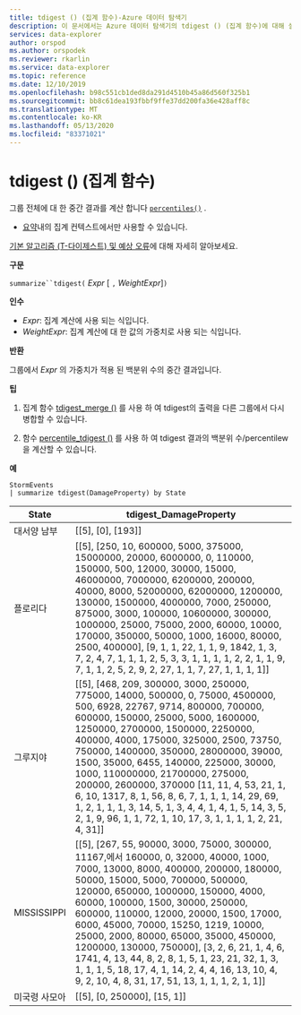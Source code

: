 ```yaml
---
title: tdigest () (집계 함수)-Azure 데이터 탐색기
description: 이 문서에서는 Azure 데이터 탐색기의 tdigest () (집계 함수)에 대해 설명 합니다.
services: data-explorer
author: orspod
ms.author: orspodek
ms.reviewer: rkarlin
ms.service: data-explorer
ms.topic: reference
ms.date: 12/10/2019
ms.openlocfilehash: b98c551cb1ded8da291d4510b45a86d560f325b1
ms.sourcegitcommit: bb8c61dea193fbbf9ffe37dd200fa36e428aff8c
ms.translationtype: MT
ms.contentlocale: ko-KR
ms.lasthandoff: 05/13/2020
ms.locfileid: "83371021"
---
```

# <a name="tdigest-aggregation-function"></a>tdigest () (집계 함수)

그룹 전체에 대 한 중간 결과를 계산 합니다 [`percentiles()`](percentiles-aggfunction.md) . 

* [요약](summarizeoperator.md)내의 집계 컨텍스트에서만 사용할 수 있습니다.

[기본 알고리즘 (T-다이제스트) 및 예상 오류](percentiles-aggfunction.md#estimation-error-in-percentiles)에 대해 자세히 알아보세요.

**구문**

`summarize``tdigest(` *Expr* [ `,` *WeightExpr*]`)`

**인수**

* *Expr*: 집계 계산에 사용 되는 식입니다. 
* *WeightExpr*: 집계 계산에 대 한 값의 가중치로 사용 되는 식입니다.

    
**반환**

그룹에서 *Expr* 의 가중치가 적용 된 백분위 수의 중간 결과입니다.
 
 
**팁**

1) 집계 함수 [tdigest_merge ()](tdigest-merge-aggfunction.md) 를 사용 하 여 tdigest의 출력을 다른 그룹에서 다시 병합할 수 있습니다.

2) 함수 [percentile_tdigest ()](percentile-tdigestfunction.md) 를 사용 하 여 tdigest 결과의 백분위 수/percentilew을 계산할 수 있습니다.

**예**

<!-- csl: https://help.kusto.windows.net:443/Samples -->
```kusto
StormEvents
| summarize tdigest(DamageProperty) by State
```

|State|tdigest_DamageProperty|
|---|---|
|대서양 남부|[[5], [0], [193]]|
|플로리다|[[5], [250, 10, 600000, 5000, 375000, 15000000, 20000, 6000000, 0, 110000, 150000, 500, 12000, 30000, 15000, 46000000, 7000000, 6200000, 200000, 40000, 8000, 52000000, 62000000, 1200000, 130000, 1500000, 4000000, 7000, 250000, 875000, 3000, 100000, 10600000, 300000, 1000000, 25000, 75000, 2000, 60000, 10000, 170000, 350000, 50000, 1000, 16000, 80000, 2500, 400000], [9, 1, 1, 22, 1, 1, 9, 1842, 1, 3, 7, 2, 4, 7, 1, 1, 1, 2, 5, 3, 3, 1, 1, 1, 1, 2, 2, 1, 1, 9, 7, 1, 1, 2, 5, 2, 9, 2, 27, 1, 1, 7, 27, 1, 1, 1, 1]]|
|그루지야|[[5], [468, 209, 300000, 3000, 250000, 775000, 14000, 500000, 0, 75000, 4500000, 500, 6928, 22767, 9714, 800000, 700000, 600000, 150000, 25000, 5000, 1600000, 1250000, 2700000, 1500000, 2250000, 400000, 4000, 175000, 325000, 2500, 73750, 750000, 1400000, 350000, 28000000, 39000, 1500, 35000, 6455, 140000, 225000, 30000, 1000, 110000000, 21700000, 275000, 200000, 2600000, 370000 [11, 11, 4, 53, 21, 1, 6, 10, 1317, 8, 1, 56, 8, 6, 7, 1, 1, 1, 14, 29, 69, 1, 2, 1, 1, 1, 3, 14, 5, 1, 3, 4, 4, 1, 4, 1, 5, 14, 3, 5, 2, 1, 9, 96, 1, 1, 72, 1, 10, 17, 3, 1, 1, 1, 1, 2, 21, 4, 31]]|
|MISSISSIPPI|[[5], [267, 55, 90000, 3000, 75000, 300000, 11167,에서 160000, 0, 32000, 40000, 1000, 7000, 13000, 8000, 400000, 200000, 180000, 50000, 15000, 5000, 700000, 500000, 120000, 650000, 1000000, 150000, 4000, 60000, 100000, 1500, 30000, 250000, 600000, 110000, 12000, 20000, 1500, 17000, 6000, 45000, 70000, 15250, 1219, 10000, 25000, 2000, 80000, 65000, 35000, 450000, 1200000, 130000, 750000], [3, 2, 6, 21, 1, 4, 6, 1741, 4, 13, 44, 8, 2, 8, 1, 5, 1, 23, 21, 32, 1, 3, 1, 1, 1, 5, 18, 17, 4, 1, 14, 2, 4, 4, 16, 13, 10, 4, 9, 2, 10, 4, 8, 31, 17, 51, 13, 1, 1, 1, 2, 1, 1]]|
|미국령 사모아|[[5], [0, 250000], [15, 1]]|
